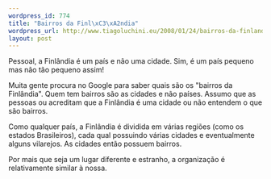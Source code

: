 ```yaml
--- 
wordpress_id: 774
title: "Bairros da Finl\xC3\xA2ndia"
wordpress_url: http://www.tiagoluchini.eu/2008/01/24/bairros-da-finlandia/
layout: post
---
```

Pessoal, a Finlândia é um país e não uma cidade. Sim, é um país pequeno mas não tão pequeno assim!

Muita gente procura no Google para saber quais são os "bairros da Finlândia". Quem tem bairros são as cidades e não países. Assumo que as pessoas ou acreditam que a Finlândia é uma cidade ou não entendem o que são bairros.

Como qualquer país, a Finlândia é dividida em várias regiões (como os estados Brasileiros), cada qual possuindo várias cidades e eventualmente alguns vilarejos. As cidades então possuem bairros.

Por mais que seja um lugar diferente e estranho, a organização é relativamente similar à nossa.
